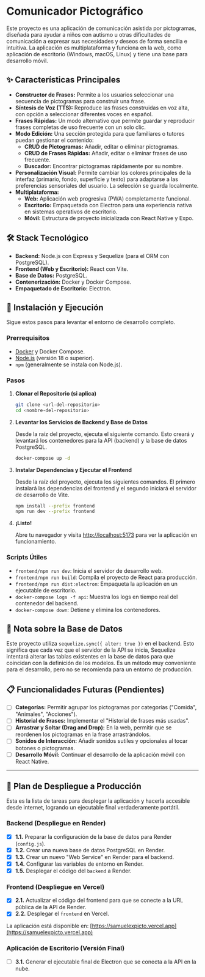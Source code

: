 # Comunicador Pictográfico

Este proyecto es una aplicación de comunicación asistida por pictogramas, diseñada para ayudar a niños con autismo u otras dificultades de comunicación a expresar sus necesidades y deseos de forma sencilla e intuitiva. La aplicación es multiplataforma y funciona en la web, como aplicación de escritorio (Windows, macOS, Linux) y tiene una base para desarrollo móvil.

## ✨ Características Principales

- **Constructor de Frases:** Permite a los usuarios seleccionar una secuencia de pictogramas para construir una frase.
- **Síntesis de Voz (TTS):** Reproduce las frases construidas en voz alta, con opción a seleccionar diferentes voces en español.
- **Frases Rápidas:** Un modo alternativo que permite guardar y reproducir frases completas de uso frecuente con un solo clic.
- **Modo Edición:** Una sección protegida para que familiares o tutores puedan gestionar el contenido:
  - **CRUD de Pictogramas:** Añadir, editar o eliminar pictogramas.
  - **CRUD de Frases Rápidas:** Añadir, editar o eliminar frases de uso frecuente.
  - **Buscador:** Encontrar pictogramas rápidamente por su nombre.
- **Personalización Visual:** Permite cambiar los colores principales de la interfaz (primario, fondo, superficie y texto) para adaptarse a las preferencias sensoriales del usuario. La selección se guarda localmente.
- **Multiplataforma:**
  - **Web:** Aplicación web progresiva (PWA) completamente funcional.
  - **Escritorio:** Empaquetada con Electron para una experiencia nativa en sistemas operativos de escritorio.
  - **Móvil:** Estructura de proyecto inicializada con React Native y Expo.

## 🛠️ Stack Tecnológico

- **Backend:** Node.js con Express y Sequelize (para el ORM con PostgreSQL).
- **Frontend (Web y Escritorio):** React con Vite.
- **Base de Datos:** PostgreSQL.
- **Contenerización:** Docker y Docker Compose.
- **Empaquetado de Escritorio:** Electron.

## 🚀 Instalación y Ejecución

Sigue estos pasos para levantar el entorno de desarrollo completo.

### Prerrequisitos

- [Docker](https://www.docker.com/products/docker-desktop/) y Docker Compose.
- [Node.js](https://nodejs.org/) (versión 18 o superior).
- `npm` (generalmente se instala con Node.js).

### Pasos

1.  **Clonar el Repositorio (si aplica)**
    ```bash
    git clone <url-del-repositorio>
    cd <nombre-del-repositorio>
    ```

2.  **Levantar los Servicios de Backend y Base de Datos**

    Desde la raíz del proyecto, ejecuta el siguiente comando. Esto creará y levantará los contenedores para la API (backend) y la base de datos PostgreSQL.

    ```bash
    docker-compose up -d
    ```

3.  **Instalar Dependencias y Ejecutar el Frontend**

    Desde la raíz del proyecto, ejecuta los siguientes comandos. El primero instalará las dependencias del frontend y el segundo iniciará el servidor de desarrollo de Vite.

    ```bash
    npm install --prefix frontend
    npm run dev --prefix frontend
    ```

4.  **¡Listo!**

    Abre tu navegador y visita [http://localhost:5173](http://localhost:5173) para ver la aplicación en funcionamiento.

### Scripts Útiles

-   `frontend/npm run dev`: Inicia el servidor de desarrollo web.
-   `frontend/npm run build`: Compila el proyecto de React para producción.
-   `frontend/npm run dist:electron`: Empaqueta la aplicación en un ejecutable de escritorio.
-   `docker-compose logs -f api`: Muestra los logs en tiempo real del contenedor del backend.
-   `docker-compose down`: Detiene y elimina los contenedores.

## 📝 Nota sobre la Base de Datos

Este proyecto utiliza `sequelize.sync({ alter: true })` en el backend. Esto significa que cada vez que el servidor de la API se inicia, Sequelize intentará alterar las tablas existentes en la base de datos para que coincidan con la definición de los modelos. Es un método muy conveniente para el desarrollo, pero no se recomienda para un entorno de producción.

## 📋 Funcionalidades Futuras (Pendientes)

-   [ ] **Categorías:** Permitir agrupar los pictogramas por categorías ("Comida", "Animales", "Acciones").
-   [ ] **Historial de Frases:** Implementar el "Historial de frases más usadas".
-   [ ] **Arrastrar y Soltar (Drag and Drop):** En la web, permitir que se reordenen los pictogramas en la frase arrastrándolos.
-   [ ] **Sonidos de Interacción:** Añadir sonidos sutiles y opcionales al tocar botones o pictogramas.
-   [ ] **Desarrollo Móvil:** Continuar el desarrollo de la aplicación móvil con React Native.

---

## 🚀 Plan de Despliegue a Producción

Esta es la lista de tareas para desplegar la aplicación y hacerla accesible desde internet, logrando un ejecutable final verdaderamente portátil.

### Backend (Despliegue en Render)
- [x] **1.1.** Preparar la configuración de la base de datos para Render (`config.js`).
- [x] **1.2.** Crear una nueva base de datos PostgreSQL en Render.
- [x] **1.3.** Crear un nuevo "Web Service" en Render para el backend.
- [x] **1.4.** Configurar las variables de entorno en Render.
- [x] **1.5.** Desplegar el código del `backend` a Render.

### Frontend (Despliegue en Vercel)
- [x] **2.1.** Actualizar el código del frontend para que se conecte a la URL pública de la API de Render.
- [x] **2.2.** Desplegar el `frontend` en Vercel.

La aplicación está disponible en: [https://samuelexpicto.vercel.app](https://samuelexpicto.vercel.app)

### Aplicación de Escritorio (Versión Final)
- [ ] **3.1.** Generar el ejecutable final de Electron que se conecta a la API en la nube.